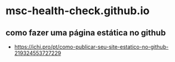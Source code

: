 # msc-health-check.github.io

## como fazer uma página estática no github
* https://ichi.pro/pt/como-publicar-seu-site-estatico-no-github-219324553727229